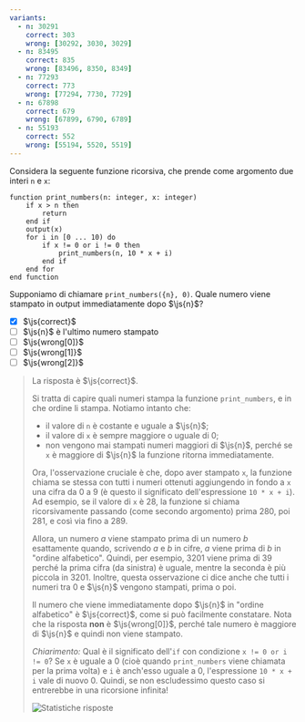 ```yaml
---
variants:
  - n: 30291
    correct: 303
    wrong: [30292, 3030, 3029]
  - n: 83495
    correct: 835
    wrong: [83496, 8350, 8349]
  - n: 77293
    correct: 773
    wrong: [77294, 7730, 7729]
  - n: 67898
    correct: 679
    wrong: [67899, 6790, 6789]
  - n: 55193
    correct: 552
    wrong: [55194, 5520, 5519]
---
```


Considera la seguente funzione ricorsiva, che prende come argomento due interi `n` e `x`:

```srs
function print_numbers(n: integer, x: integer)
    if x > n then
        return
    end if
    output(x)
    for i in [0 ... 10) do
        if x != 0 or i != 0 then
            print_numbers(n, 10 * x + i)
        end if
    end for
end function
```

Supponiamo di chiamare `print_numbers({n}, 0)`. Quale numero viene stampato in output immediatamente dopo $\js{n}$?

- [x] $\js{correct}$
- [ ] $\js{n}$ è l'ultimo numero stampato
- [ ] $\js{wrong[0]}$
- [ ] $\js{wrong[1]}$
- [ ] $\js{wrong[2]}$

> La risposta è $\js{correct}$.
>
> Si tratta di capire quali numeri stampa la funzione `print_numbers`, e in che ordine li stampa. Notiamo intanto che:
>
> - il valore di `n` è costante e uguale a $\js{n}$;
> - il valore di `x` è sempre maggiore o uguale di $0$;
> - non vengono mai stampati numeri maggiori di $\js{n}$, perché se `x` è maggiore di $\js{n}$ la funzione ritorna immediatamente.
>
> Ora, l'osservazione cruciale è che, dopo aver stampato `x`, la funzione chiama se stessa con tutti i numeri ottenuti aggiungendo in fondo a `x` una cifra da $0$ a $9$ (è questo il significato dell'espressione `10 * x + i`). Ad esempio, se il valore di `x` è $28$, la funzione si chiama ricorsivamente passando (come secondo argomento) prima $280$, poi $281$, e così via fino a $289$.
>
> Allora, un numero $a$ viene stampato prima di un numero $b$ esattamente quando, scrivendo $a$ e $b$ in cifre, $a$ viene prima di $b$ in "ordine alfabetico". Quindi, per esempio, $3201$ viene prima di $39$ perché la prima cifra (da sinistra) è uguale, mentre la seconda è più piccola in $3201$. Inoltre, questa osservazione ci dice anche che tutti i numeri tra $0$ e $\js{n}$ vengono stampati, prima o poi.
>
> Il numero che viene immediatamente dopo $\js{n}$ in "ordine alfabetico" è $\js{correct}$, come si può facilmente constatare. Nota che la risposta **non** è $\js{wrong[0]}$, perché tale numero è maggiore di $\js{n}$ e quindi non viene stampato.
>
> _Chiarimento:_ Qual è il significato dell'`if` con condizione `x != 0 or i != 0`? Se `x` è uguale a $0$ (cioè quando `print_numbers` viene chiamata per la prima volta) e `i` è anch'esso uguale a $0$, l'espressione `10 * x + i` vale di nuovo $0$. Quindi, se non escludessimo questo caso si entrerebbe in una ricorsione infinita!
>
> ![Statistiche risposte]({n}.svg)
